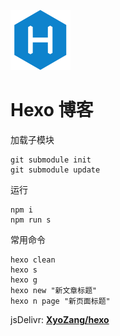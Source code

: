 ![Hexo Logo](https://github.com/vercel/vercel/blob/main/packages/frameworks/logos/hexo.svg)

# Hexo 博客

加载子模块
```
git submodule init
git submodule update
```

运行
```
npm i
npm run s
```

常用命令
```
hexo clean
hexo s
hexo g
hexo new "新文章标题"
hexo n page "新页面标题"
```

jsDelivr: **[XyoZang/hexo](https://www.jsdelivr.com/package/gh/XyoZang/hexo)**